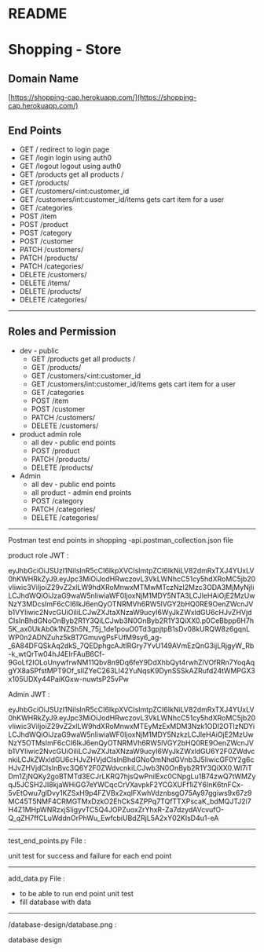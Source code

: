 # README

# Shopping - Store

## Domain Name

[https://shopping-cap.herokuapp.com/](https://shopping-cap.herokuapp.com/)

## End Points

- GET / redirect to login page
- GET /login login using auth0
- GET /logout logout using auth0
- GET /products get all products /
- GET /products/
- GET /customers/<int:customer_id
- GET /customers/int:customer_id/items gets cart item for a user
- GET /categories
- POST /item
- POST /product
- POST /category
- POST /customer
- PATCH /customers/
- PATCH /products/
- PATCH /categories/
- DELETE /customers/
- DELETE /items/
- DELETE /products/
- DELETE /categories/

---

## Roles and Permission

- dev - public
    - GET /products get all products /
    - GET /products/
    - GET /customers/<int:customer_id
    - GET /customers/int:customer_id/items gets cart item for a user
    - GET /categories
    - POST /item
    - POST /customer
    - PATCH /customers/
    - DELETE /customers/
- product admin role
    - all dev - public end points
    - POST /product
    - PATCH /products/
    - DELETE /products/
- Admin
    - all dev - public end points
    - all product - admin end proints
    - POST /category
    - PATCH /categories/
    - DELETE /categories/
    

---

Postman test end points in shopping -api.postman_collection.json file

product role JWT :

eyJhbGciOiJSUzI1NiIsInR5cCI6IkpXVCIsImtpZCI6IkNiLV82dmRxTXJ4YUxLV0hKWHRkZyJ9.eyJpc3MiOiJodHRwczovL3VkLWNhcC51cy5hdXRoMC5jb20vIiwic3ViIjoiZ29vZ2xlLW9hdXRoMnwxMTMwMTczNzI2Mzc3ODA3MjMyNjIiLCJhdWQiOiJzaG9waW5nIiwiaWF0IjoxNjM1MDY5NTA3LCJleHAiOjE2MzUwNzY3MDcsImF6cCI6IkJ6enQyOTNRMVh6RW5lVGY2bHQ0RE9OenZWcnJVb1VYIiwic2NvcGUiOiIiLCJwZXJtaXNzaW9ucyI6WyJkZWxldGU6cHJvZHVjdCIsInBhdGNoOnByb2R1Y3QiLCJwb3N0OnByb2R1Y3QiXX0.p0CeBbpp6H7h5K_ax0UkAb0k1NZSh5N_75j_1de1pouO0Td3gpjtpB1sDv08kURQW8z6gqnLWP0n2ADNZuhz5kBT7GmuvgPsFUfM9sy6_ag-_6A84DFQSkAq2dkS_7QEDphgcAJtlRGry7YvU149AVmEzQnG3ijLRjgyW_Rb-k_wtQrTw04hJ4EIrFAuB6Cf-9GoLf2IOLoUnywfrwNM11Qbv8n9Dq6feY9DdXhbQyt4rwhZlVOfRRn7YoqAqgYX8aSPfstMPT9Of_sIlZYeC263LI42YuNqsK9DynSSSkAZRufd24tWMPGX3x105UDXy44PaiKGxw-nuwtsP25vPw

Admin JWT :

eyJhbGciOiJSUzI1NiIsInR5cCI6IkpXVCIsImtpZCI6IkNiLV82dmRxTXJ4YUxLV0hKWHRkZyJ9.eyJpc3MiOiJodHRwczovL3VkLWNhcC51cy5hdXRoMC5jb20vIiwic3ViIjoiZ29vZ2xlLW9hdXRoMnwxMTEyMzExMDM3Nzk1ODI2OTIzNDYiLCJhdWQiOiJzaG9waW5nIiwiaWF0IjoxNjM1MDY5NzkzLCJleHAiOjE2MzUwNzY5OTMsImF6cCI6IkJ6enQyOTNRMVh6RW5lVGY2bHQ0RE9OenZWcnJVb1VYIiwic2NvcGUiOiIiLCJwZXJtaXNzaW9ucyI6WyJkZWxldGU6Y2F0ZWdvcnkiLCJkZWxldGU6cHJvZHVjdCIsInBhdGNoOmNhdGVnb3J5IiwicGF0Y2g6cHJvZHVjdCIsInBvc3Q6Y2F0ZWdvcnkiLCJwb3N0OnByb2R1Y3QiXX0.Wl7iTDm1ZjNQKy2goBTMTd3ECJrLKRQ7hjsQwPnilExc0CNpgLu1B74zwQ7tWMZyqJ5JCSH2JI8kjaWHiGG7eYWCqcCrVXavpkF2YCGXUFf1iZY6lnK6tnFCx-5vEtOwu7glDvy1KZSxH9p4FZVBx2xqlFXwhVdznbsgO75Ay97ggiws9x67z9MC45T5NMF4CRMGTMxDzkO2EhCkS4ZPPq7TQfTTXPscaK_bdMQJTJ2i7H4Z1MHpWNRzxjSIigyvTC5Q4JOPZuoxZrYhxR-Za7dzydAVcvufO-Q_qZH7ffCLuWddnOrPhWu_EwfcbiUBdZRjL5A2xY02KIsD4u1-eA

---

test_end_points.py File :

unit test for success and failure for each end point

---

add_data.py File :

- to be able to run end point unit test
- fill database with data

---

/database-design/database.png :

database design